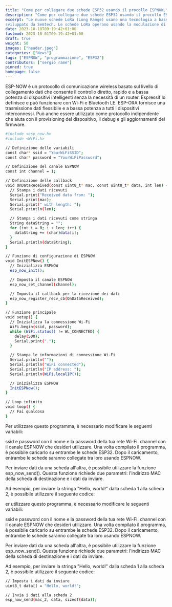 ```yaml
---
title: "Come per collegare due schede ESP32 usando il procollo ESPNOW."
description: "Come per collegare due schede ESP32 usando il procollo ESPNOW."
excerpt: "Le nuove schede LoRa (Long Range) usano una tecnologia a bassa potenza wide area network (LPWAN)
sviluppato da Semtech. Le schede LoRa operano usando la modulazione di frequenza (FM) piuttosto che la modulazione di ampiezza..."
date: 2023-10-18T09:19:42+01:00
lastmod: 2023-18-01T09:19:42+01:00
draft: true
weight: 50
images: ["header.jpeg"]
categories: ["News"]
tags: ["ESPNOW", "programmazione", "ESP32"]
contributors: ["sergio rame"]
pinned: true
homepage: false
---
```



ESP-NOW è un protocollo di comunicazione wireless basato sul livello di collegamento dati che consente il controllo diretto, rapido e a bassa potenza di dispositivi intelligenti senza la necessità di un router. Espressif lo definisce e può funzionare con Wi-Fi e Bluetooth LE. ESP-ORA fornisce una trasmissione dati flessibile e a bassa potenza a tutti i dispositivi interconnessi. Può anche essere utilizzato come protocollo indipendente che aiuta con il provisioning del dispositivo, il debug e gli aggiornamenti del firmware.

```bash
#include <esp_now.h>
#include <WiFi.h>

// Definizione delle variabili
const char* ssid = "YourWiFiSSID";
const char* password = "YourWiFiPassword";

// Definizione del canale ESPNOW
const int channel = 1;

// Definizione delle callback
void OnDataReceived(const uint8_t* mac, const uint8_t* data, int len) {
  // Stampa i dati ricevuti
  Serial.print("Received data from: ");
  Serial.print(mac);
  Serial.print(" with length: ");
  Serial.println(len);

  // Stampa i dati ricevuti come stringa
  String dataString = "";
  for (int i = 0; i < len; i++) {
    dataString += (char)data[i];
  }
  Serial.println(dataString);
}

// Funzione di configurazione di ESPNOW
void InitESPNow() {
  // Inizializza ESPNOW
  esp_now_init();

  // Imposta il canale ESPNOW
  esp_now_set_channel(channel);

  // Imposta il callback per la ricezione dei dati
  esp_now_register_recv_cb(OnDataReceived);
}

// Funzione principale
void setup() {
  // Inizializza la connessione Wi-Fi
  WiFi.begin(ssid, password);
  while (WiFi.status() != WL_CONNECTED) {
    delay(500);
    Serial.print(".");
  }

  // Stampa le informazioni di connessione Wi-Fi
  Serial.println("");
  Serial.println("WiFi connected");
  Serial.println("IP address: ");
  Serial.println(WiFi.localIP());

  // Inizializza ESPNOW
  InitESPNow();
}

// Loop infinito
void loop() {
  // Fai qualcosa
}
```



Per utilizzare questo programma, è necessario modificare le seguenti variabili:

ssid e password con il nome e la password della tua rete Wi-Fi.
channel con il canale ESPNOW che desideri utilizzare.
Una volta compilato il programma, è possibile caricarlo su entrambe le schede ESP32. Dopo il caricamento, entrambe le schede saranno collegate tra loro usando ESPNOW.

Per inviare dati da una scheda all'altra, è possibile utilizzare la funzione esp_now_send(). Questa funzione richiede due parametri: l'indirizzo MAC della scheda di destinazione e i dati da inviare.

Ad esempio, per inviare la stringa "Hello, world!" dalla scheda 1 alla scheda 2, è possibile utilizzare il seguente codice:


er utilizzare questo programma, è necessario modificare le seguenti variabili:

ssid e password con il nome e la password della tua rete Wi-Fi.
channel con il canale ESPNOW che desideri utilizzare.
Una volta compilato il programma, è possibile caricarlo su entrambe le schede ESP32. Dopo il caricamento, entrambe le schede saranno collegate tra loro usando ESPNOW.

Per inviare dati da una scheda all'altra, è possibile utilizzare la funzione esp_now_send(). Questa funzione richiede due parametri: l'indirizzo MAC della scheda di destinazione e i dati da inviare.

Ad esempio, per inviare la stringa "Hello, world!" dalla scheda 1 alla scheda 2, è possibile utilizzare il seguente codice:

```bash
// Imposta i dati da inviare
uint8_t data[] = "Hello, world!";

// Invia i dati alla scheda 2
esp_now_send(mac_2, data, sizeof(data));
```